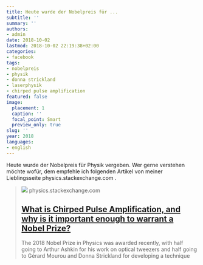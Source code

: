 ```yaml
---
title: Heute wurde der Nobelpreis für ...
subtitle: ''
summary: ''
authors:
- admin
date: 2018-10-02
lastmod: 2018-10-02 22:19:38+02:00
categories:
- facebook
tags:
- nobelpreis
- physik
- donna strickland
- laserphysik
- chirped pulse amplification
featured: false
image:
  placement: 1
  caption: ''
  focal_point: Smart
  preview_only: true
slug: ''
year: 2018
languages:
- english
---
```


Heute wurde der Nobelpreis für Physik vergeben. Wer gerne verstehen möchte wofür, dem empfehle ich folgenden Artikel von meiner Lieblingsseite physics.stackexchange.com .
> [![](https://cdn.sstatic.net/Sites/physics/Img/apple-touch-icon@2.png?v=f58801408228)](https://physics.stackexchange.com/questions/432137/what-is-chirped-pulse-amplification-and-why-is-it-important-enough-to-warrant-a)
> physics.stackexchange.com
> ## [What is Chirped Pulse Amplification, and why is it important enough to warrant a Nobel Prize?](https://physics.stackexchange.com/questions/432137/what-is-chirped-pulse-amplification-and-why-is-it-important-enough-to-warrant-a)
>
>The 2018 Nobel Prize in Physics was awarded recently, with half going to Arthur Ashkin for his work on optical tweezers and half going to Gérard Mourou and Donna Strickland for developing a technique